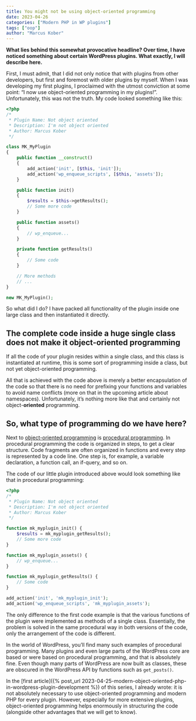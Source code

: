 ```yaml
---
title: You might not be using object-oriented programming
date: 2023-04-26
categories: ["Modern PHP in WP plugins"]
tags: ["oop"]
author: "Marcus Kober"
---
```

**What lies behind this somewhat provocative headline? Over time, I have noticed something about certain WordPress plugins. What exactly, I will describe here.**

First, I must admit, that I did not only notice that with plugins from other developers, but first and foremost with older plugins by myself. When I was developing my first plugins, I proclaimed with the utmost conviction at some point: “I now use object-oriented programming in my plugins!”. Unfortunately, this was not the truth. My code looked something like this:

```php
<?php
/*
 * Plugin Name: Not object oriented
 * Description: I'm not object oriented
 * Author: Marcus Kober
 */

class MK_MyPlugin
{
    public function __construct()
    {
        add_action('init', [$this, 'init']);
        add_action('wp_enqueue_scripts', [$this, 'assets']);
    }

    public function init()
    {
        $results = $this->getResults();
        // Some more code
    }

    public function assets()
    {
        // wp_enqueue...
    }

    private function getResults()
    {
        // Some code
    }

    // More methods
    // ...
}

new MK_MyPlugin();
```

So what did I do? I have packed all functionality of the plugin inside one large class and then instantiated it directly.

## The complete code inside a huge single class does not make it object-oriented programming

If all the code of your plugin resides within a single class, and this class is instantiated at runtime, this is some sort of programming inside a class, but not yet object-oriented programming.

All that is achieved with the code above is merely a better encapsulation of the code so that there is no need for prefixing your functions and variables to avoid name conflicts (more on that in the upcoming article about namespaces). Unfortunately, it’s nothing more like that and certainly not object-**oriented** programming.

## So, what type of programming do we have here?

Next to [object-oriented programming](https://en.wikipedia.org/wiki/Object-oriented_programming) is [procedural programming](https://en.wikipedia.org/wiki/Procedural_programming). In procedural programming the code is organized in steps, to get a clear structure. Code fragments are often organized in functions and every step is represented by a code line. One step is, for example, a variable declaration, a function call, an if-query, and so on.

The code of our little plugin introduced above would look something like that in procedural programming:

```php
<?php
/*
 * Plugin Name: Not object oriented
 * Description: I'm not object oriented
 * Author: Marcus Kober
 */

function mk_myplugin_init() {
    $results = mk_myplugin_getResults();
    // Some more code
}

function mk_myplugin_assets() {
    // wp_enqueue...
}

function mk_myplugin_getResults() {
    // Some code
}

add_action('init', 'mk_myplugin_init');
add_action('wp_enqueue_scripts', 'mk_myplugin_assets');
```

The only difference to the first code example is that the various functions of the plugin were implemented as methods of a single class. Essentially, the problem is solved in the same procedural way in both versions of the code, only the arrangement of the code is different.

In the world of WordPress, you’ll find many such examples of procedural programming. Many plugins and even large parts of the WordPress core are based or were based on procedural programming, and that is absolutely fine. Even though many parts of WordPress are now built as classes, these are obscured in the WordPress API by functions such as `get_posts()`.

In the [first article]({% post_url 2023-04-25-modern-object-oriented-php-in-wordpress-plugin-development %}) of this series, I already wrote: it is not absolutely necessary to use object-oriented programming and modern PHP for every plugin. However, especially for more extensive plugins, object-oriented programming helps enormously in structuring the code (alongside other advantages that we will get to know).
